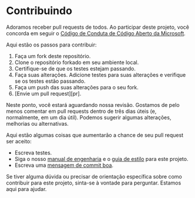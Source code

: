 # Contribuindo

Adoramos receber pull requests de todos. Ao participar deste projeto, você concorda em seguir o [Código de Conduta de Código Aberto da Microsoft](https://opensource.microsoft.com/codeofconduct/).

Aqui estão os passos para contribuir:

1. Faça um fork deste repositório.
2. Clone o repositório forkado em seu ambiente local.
3. Certifique-se de que os testes estejam passando.
4. Faça suas alterações. Adicione testes para suas alterações e verifique se os testes estão passando.
5. Faça um push das suas alterações para o seu fork.
6. [Envie um pull request][pr].

Neste ponto, você estará aguardando nossa revisão. Gostamos de pelo menos comentar em pull requests dentro de três dias úteis (e, normalmente, em um dia útil). Podemos sugerir algumas alterações, melhorias ou alternativas.

Aqui estão algumas coisas que aumentarão a chance de seu pull request ser aceito:

* Escreva testes.
* Siga o nosso [manual de engenharia][playbook] e o [guia de estilo][style] para este projeto.
* Escreva uma [mensagem de commit boa][commit].

[playbook]: https://github.com/cloudbeatsch/code-with-engineering-playbook
[style]: https://github.com/xyz
[commit]: http://tbaggery.com/2008/04/19/a-note-about-git-commit-messages.html

Se tiver alguma dúvida ou precisar de orientação específica sobre como contribuir para este projeto, sinta-se à vontade para perguntar. Estamos aqui para ajudar.
